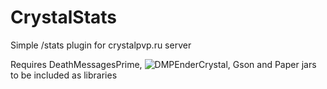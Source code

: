 # CrystalStats

Simple /stats plugin for crystalpvp.ru server

Requires DeathMessagesPrime, ![DMPEnderCrystal](https://github.com/CosmoConsole/DMPEnderCrystal), Gson and Paper jars to be included as libraries
